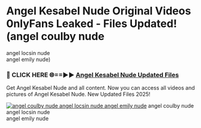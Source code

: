 # Angel Kesabel Nude Original Videos 0nlyFans Leaked - Files Updated! (angel coulby nude<br>
angel locsin nude<br>
angel emily nude)

<h3>🔴 CLICK HERE 🌐==►► <a href="https://tinyurl.com/2p9ay9w9" rel="nofollow">Angel Kesabel Nude Updated Files</a></h3>

Get Angel Kesabel Nude and all content. Now you can access all videos and pictures of Angel Kesabel Nude. New Updated Files 2025!

[![angel coulby nude<br>
angel locsin nude<br>
angel emily nude](https://i.imgur.com/KQgVmj3.gif)](https://tinyurl.com/2p9ay9w9)
angel coulby nude<br>
angel locsin nude<br>
angel emily nude